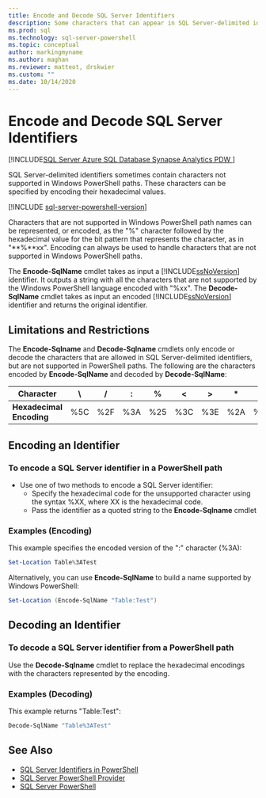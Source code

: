 ```yaml
---
title: Encode and Decode SQL Server Identifiers
description: Some characters that can appear in SQL Server-delimited identifiers are not supported in Windows PowerShell paths. Learn how to include them by representing them with their hexadecimal values.
ms.prod: sql
ms.technology: sql-server-powershell
ms.topic: conceptual
author: markingmyname
ms.author: maghan
ms.reviewer: matteot, drskwier
ms.custom: ""
ms.date: 10/14/2020
---
```


# Encode and Decode SQL Server Identifiers

[!INCLUDE[SQL Server Azure SQL Database Synapse Analytics PDW ](../includes/applies-to-version/sql-asdb-asdbmi-asa-pdw.md)]

SQL Server-delimited identifiers sometimes contain characters not supported in Windows PowerShell paths. These characters can be specified by encoding their hexadecimal values.

[!INCLUDE [sql-server-powershell-version](../includes/sql-server-powershell-version.md)]

Characters that are not supported in Windows PowerShell path names can be represented, or encoded, as the "%" character followed by the hexadecimal value for the bit pattern that represents the character, as in "**%**xx". Encoding can always be used to handle characters that are not supported in Windows PowerShell paths.

The **Encode-SqlName** cmdlet takes as input a [!INCLUDE[ssNoVersion](../includes/ssnoversion-md.md)] identifier. It outputs a string with all the characters that are not supported by the Windows PowerShell language encoded with "%xx". The **Decode-SqlName** cmdlet takes as input an encoded [!INCLUDE[ssNoVersion](../includes/ssnoversion-md.md)] identifier and returns the original identifier.  

## Limitations and Restrictions

The **Encode-Sqlname** and **Decode-Sqlname** cmdlets only encode or decode the characters that are allowed in SQL Server-delimited identifiers, but are not supported in PowerShell paths. The following are the characters encoded by **Encode-SqlName** and decoded by **Decode-SqlName**:

|**Character**|\ |/|:|%|\<|>|*|?|[|]|&#124;|  
|-|-|-|-|-|-|-|-|-|-|-|-|
|**Hexadecimal Encoding**|%5C|%2F|%3A|%25|%3C|%3E|%2A|%3F|%5B|%5D|%7C|

## Encoding an Identifier  

### To encode a SQL Server identifier in a PowerShell path

- Use one of two methods to encode a SQL Server identifier:
    - Specify the hexadecimal code for the unsupported character using the syntax %XX, where XX is the hexadecimal code.
    - Pass the identifier as a quoted string to the **Encode-Sqlname** cmdlet

### Examples (Encoding)

This example specifies the encoded version of the ":" character (%3A):

```powershell
Set-Location Table%3ATest
```

Alternatively, you can use **Encode-SqlName** to build a name supported by Windows PowerShell:

```powershell
Set-Location (Encode-SqlName "Table:Test")
```

## Decoding an Identifier

### To decode a SQL Server identifier from a PowerShell path

Use the **Decode-Sqlname** cmdlet to replace the hexadecimal encodings with the characters represented by the encoding.

### Examples (Decoding)

This example returns "Table:Test":

```powershell
Decode-SqlName "Table%3ATest"
```

## See Also

- [SQL Server Identifiers in PowerShell](sql-server-identifiers-in-powershell.md)
- [SQL Server PowerShell Provider](sql-server-powershell-provider.md)
- [SQL Server PowerShell](sql-server-powershell.md)  
